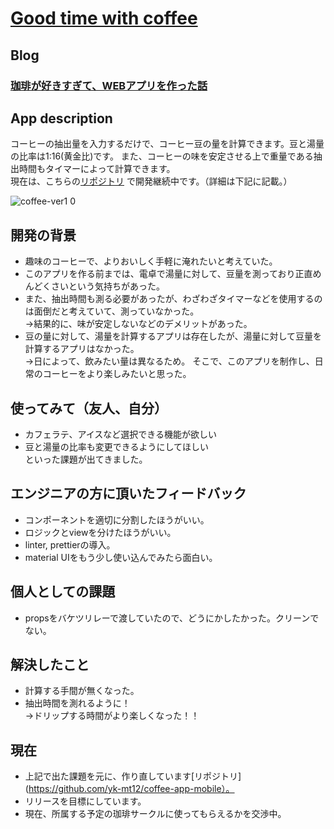 # [Good time with coffee](https://good-time-with-coffee.netlify.app/)

## Blog
### [珈琲が好きすぎて、WEBアプリを作った話](https://www.kitsune-blog.tokyo/develop-good-time-with-coffee)

## App description
コーヒーの抽出量を入力するだけで、コーヒー豆の量を計算できます。豆と湯量の比率は1:16(黄金比)です。
また、コーヒーの味を安定させる上で重量である抽出時間もタイマーによって計算できます。<br/>
現在は、こちらの[リポジトリ](https://github.com/yk-mt12/coffee-app-mobile)
で開発継続中です。（詳細は下記に記載。）

![coffee-ver1 0](https://user-images.githubusercontent.com/67742985/167607168-c623feeb-4a4c-4183-aef0-e968c59bc89a.jpg)

## 開発の背景
- 趣味のコーヒーで、よりおいしく手軽に淹れたいと考えていた。
- このアプリを作る前までは、電卓で湯量に対して、豆量を測っており正直めんどくさいという気持ちがあった。<br/>
- また、抽出時間も測る必要があったが、わざわざタイマーなどを使用するのは面倒だと考えていて、測っていなかった。<br/>
  →結果的に、味が安定しないなどのデメリットがあった。
- 豆の量に対して、湯量を計算するアプリは存在したが、湯量に対して豆量を計算するアプリはなかった。<br/>
  →日によって、飲みたい量は異なるため。
そこで、このアプリを制作し、日常のコーヒーをより楽しみたいと思った。

## 使ってみて（友人、自分）
- カフェラテ、アイスなど選択できる機能が欲しい
- 豆と湯量の比率も変更できるようにしてほしい<br/>
といった課題が出てきました。

## エンジニアの方に頂いたフィードバック
- コンポーネントを適切に分割したほうがいい。
- ロジックとviewを分けたほうがいい。
- linter, prettierの導入。
- material UIをもう少し使い込んでみたら面白い。

## 個人としての課題
- propsをバケツリレーで渡していたので、どうにかしたかった。クリーンでない。

## 解決したこと
- 計算する手間が無くなった。
- 抽出時間を測れるように！<br/>
→ドリップする時間がより楽しくなった！！

## 現在
- 上記で出た課題を元に、作り直しています[リポジトリ](https://github.com/yk-mt12/coffee-app-mobile）。
- リリースを目標にしています。
- 現在、所属する予定の珈琲サークルに使ってもらえるかを交渉中。
